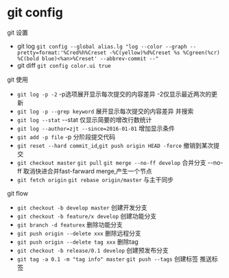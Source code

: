 git config
====

git 设置
* git log `git config --global alias.lg "log --color --graph --pretty=format:'%Cred%h%Creset -%C(yellow)%d%Creset %s %Cgreen(%cr) %C(bold blue)<%an>%Creset' --abbrev-commit --"`
* git diff `git config color.ui true`

git 使用
* `git log -p -2`  -p选项展开显示每次提交的内容差异 -2仅显示最近两次的更新
* `git log -p --grep keyword` 展开显示每次提交的内容差异 并搜索
* `git log --stat` --stat 仅显示简要的增改行数统计 
* `git log --author=zjt --since=2016-01-01` 增加显示条件  
* `git add -p file` -p 分阶段提交代码
* `git reset --hard commit_id`,`git push origin HEAD -force` 撤销到某次提交
* `git checkout master` `git pull` `git merge --no-ff develop` 合并分支 --no-ff 取消快进合并fast-farward merge,产生一个节点
* `git fetch origin` `git rebase origin/master` 与主干同步

git flow
* `git checkout -b develop master` 创建开发分支
* `git checkout -b feature/x develop` 创建功能分支
* `git branch -d featurex` 删除功能分支
* `git push origin --delete xxx` 删除远程分支
* `git push origin --delete tag xxx` 删除tag
* `git checkout -b release/0.1 develop` 创建预发布分支 
* `git tag -a 0.1 -m "tag info" master` `git push --tags` 创建标签 推送标签

